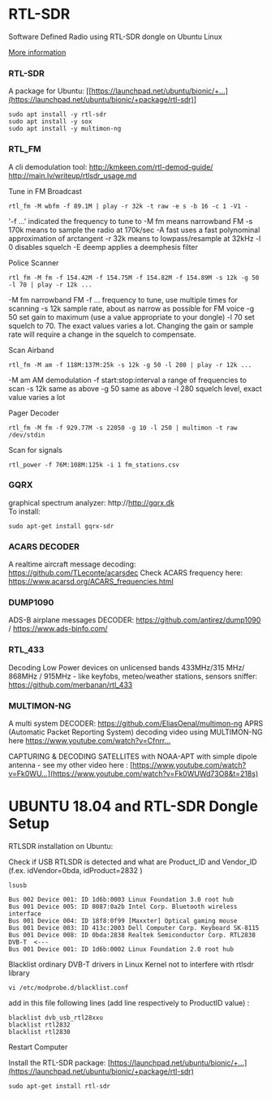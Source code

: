 # RTL-SDR
Software Defined Radio using RTL-SDR dongle on Ubuntu Linux

[More information](https://ranous.files.wordpress.com/2016/03/rtl-sdr4linux_quickstartv10-16.pdf)

### RTL-SDR 
A package for Ubuntu: [[https://launchpad.net/ubuntu/bionic/+...](https://launchpad.net/ubuntu/bionic/+package/rtl-sdr)]
```
sudo apt install -y rtl-sdr
sudo apt install -y sox
sudo apt install -y multimon-ng
```

### RTL_FM 
A cli demodulation tool: 
http://kmkeen.com/rtl-demod-guide/
http://main.lv/writeup/rtlsdr_usage.md

Tune in FM Broadcast
```
rtl_fm -M wbfm -f 89.1M | play -r 32k -t raw -e s -b 16 -c 1 -V1 -
```
'-f ...' indicated the frequency to tune to
-M fm means narrowband FM
-s 170k means to sample the radio at 170k/sec
-A fast uses a fast polynominal approximation of arctangent
-r 32k means to lowpass/resample at 32kHz
-l 0 disables squelch
-E deemp applies a deemphesis filter

Police Scanner
```
rtl_fm -M fm -f 154.42M -f 154.75M -f 154.82M -f 154.89M -s 12k -g 50 -l 70 | play -r 12k ...
```
-M fm narrowband FM
-f ... frequency to tune, use multiple times for scanning
-s 12k sample rate, about as narrow as possible for FM voice
-g 50 set gain to maximum (use a value appropriate to your dongle)
-l 70 set squelch to 70. The exact values varies a lot. Changing the gain or sample rate will require a change in the squelch to compensate.

Scan Airband
```
rtl_fm -M am -f 118M:137M:25k -s 12k -g 50 -l 280 | play -r 12k ...
```
-M am AM demodulation
-f start:stop:interval a range of frequencies to scan
-s 12k same as above
-g 50 same as above
-l 280 squelch level, exact value varies a lot

Pager Decoder
```
rtl_fm -M fm -f 929.77M -s 22050 -g 10 -l 250 | multimon -t raw /dev/stdin
```
Scan for signals
```
rtl_power -f 76M:108M:125k -i 1 fm_stations.csv
```

### GQRX
graphical spectrum analyzer: http://http://gqrx.dk    
To install: 
```
sudo apt-get install gqrx-sdr
```

### ACARS DECODER 
A realtime aircraft message decoding: https://github.com/TLeconte/acarsdec
Check ACARS frequency here: https://www.acarsd.org/ACARS_frequencies.html

### DUMP1090 
ADS-B airplane messages DECODER: https://github.com/antirez/dump1090 / https://www.ads-binfo.com/

### RTL_433
Decoding Low Power devices on unlicensed bands 433MHz/315 MHz/ 868MHz / 915MHz - like keyfobs, meteo/weather stations, sensors sniffer: https://github.com/merbanan/rtl_433

### MULTIMON-NG
A multi system DECODER: https://github.com/EliasOenal/multimon-ng
APRS (Automatic Packet Reporting System) decoding video using MULTIMON-NG  here [https://www.youtube.com/watch?v=Cfnrr... ](https://www.youtube.com/watch?v=CfnrrJwwNU8&t=4s)

CAPTURING & DECODING SATELLITES with NOAA-APT with simple dipole antenna  - see my other video here : [https://www.youtube.com/watch?v=Fk0WU...](https://www.youtube.com/watch?v=Fk0WUWd73O8&t=218s)

# UBUNTU 18.04 and RTL-SDR Dongle Setup
RTLSDR installation on Ubuntu:

Check if USB RTLSDR is detected and what are Product_ID and Vendor_ID (f.ex. idVendor=0bda, idProduct=2832 )

```
lsusb

Bus 002 Device 001: ID 1d6b:0003 Linux Foundation 3.0 root hub
Bus 001 Device 005: ID 8087:0a2b Intel Corp. Bluetooth wireless interface
Bus 001 Device 004: ID 18f8:0f99 [Maxxter] Optical gaming mouse
Bus 001 Device 003: ID 413c:2003 Dell Computer Corp. Keyboard SK-8115
Bus 001 Device 008: ID 0bda:2838 Realtek Semiconductor Corp. RTL2838 DVB-T  <---
Bus 001 Device 001: ID 1d6b:0002 Linux Foundation 2.0 root hub

```

Blacklist ordinary DVB-T drivers in Linux Kernel not to interfere with rtlsdr library

```
vi /etc/modprobe.d/blacklist.conf
```

add in this file  following lines (add line respectively to ProductID value) :

```
blacklist dvb_usb_rtl28xxu 
blacklist rtl2832 
blacklist rtl2830
```

Restart Computer

Install the RTL-SDR package: [https://launchpad.net/ubuntu/bionic/+...](https://launchpad.net/ubuntu/bionic/+package/rtl-sdr)
```
sudo apt-get install rtl-sdr
```
